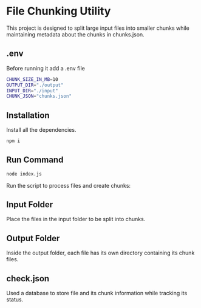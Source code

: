 # File Chunking Utility

This project is designed to split large input files into smaller chunks while maintaining metadata about the chunks in chunks.json.

## .env

Before running it add a .env file

```bash
CHUNK_SIZE_IN_MB=10
OUTPUT_DIR="./output"
INPUT_DIR="./input"
CHUNK_JSON="chunks.json"
```
## Installation

Install all the dependencies.

```bash
npm i
```

## Run Command

```bash
node index.js
```

Run the script to process files and create chunks:

## Input Folder 
Place the files in the input folder to be split into chunks.
## Output Folder 
Inside the output folder, each file has its own directory containing its chunk files.
## check.json
Used a database to store file and its chunk information while tracking its status.


